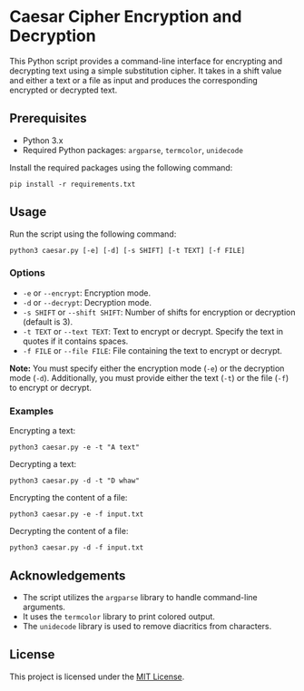 # Caesar Cipher Encryption and Decryption

This Python script provides a command-line interface for encrypting and decrypting text using a simple substitution cipher. It takes in a shift value and either a text or a file as input and produces the corresponding encrypted or decrypted text.

## Prerequisites

- Python 3.x
- Required Python packages: `argparse`, `termcolor`, `unidecode`

Install the required packages using the following command:
```
pip install -r requirements.txt
```

## Usage

Run the script using the following command:
```
python3 caesar.py [-e] [-d] [-s SHIFT] [-t TEXT] [-f FILE]
```

### Options

- `-e` or `--encrypt`: Encryption mode.
- `-d` or `--decrypt`: Decryption mode.
- `-s SHIFT` or `--shift SHIFT`: Number of shifts for encryption or decryption (default is 3).
- `-t TEXT` or `--text TEXT`: Text to encrypt or decrypt. Specify the text in quotes if it contains spaces.
- `-f FILE` or `--file FILE`: File containing the text to encrypt or decrypt.

**Note:** You must specify either the encryption mode (`-e`) or the decryption mode (`-d`). Additionally, you must provide either the text (`-t`) or the file (`-f`) to encrypt or decrypt.

### Examples

Encrypting a text:
```
python3 caesar.py -e -t "A text"
```

Decrypting a text:
```
python3 caesar.py -d -t "D whaw"
```

Encrypting the content of a file:
```
python3 caesar.py -e -f input.txt
```

Decrypting the content of a file:
```
python3 caesar.py -d -f input.txt
```

## Acknowledgements

- The script utilizes the `argparse` library to handle command-line arguments.
- It uses the `termcolor` library to print colored output.
- The `unidecode` library is used to remove diacritics from characters.

## License

This project is licensed under the [MIT License](LICENSE).
